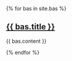 {% for bas in site.bas %}
  <h2>
    <a href="{{ bas.url }}">
      {{ bas.title }}
    </a>
  </h2>
  <p>{{ bas.content }}</p>
{% endfor %}